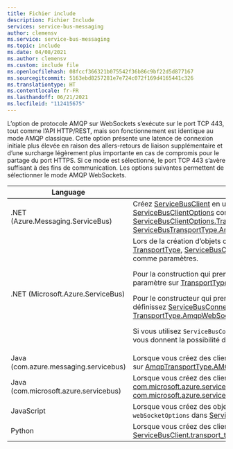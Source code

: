 ```yaml
---
title: Fichier include
description: Fichier Include
services: service-bus-messaging
author: clemensv
ms.service: service-bus-messaging
ms.topic: include
ms.date: 04/08/2021
ms.author: clemensv
ms.custom: include file
ms.openlocfilehash: 08fccf366321b075542f36b86c9bf22d5d877167
ms.sourcegitcommit: 5163ebd8257281e7e724c072f169d4165441c326
ms.translationtype: HT
ms.contentlocale: fr-FR
ms.lasthandoff: 06/21/2021
ms.locfileid: "112415675"
---
```

L’option de protocole AMQP sur WebSockets s’exécute sur le port TCP 443, tout comme l’API HTTP/REST, mais son fonctionnement est identique au mode AMQP classique. Cette option présente une latence de connexion initiale plus élevée en raison des allers-retours de liaison supplémentaire et d’une surcharge légèrement plus importante en cas de compromis pour le partage du port HTTPS. Si ce mode est sélectionné, le port TCP 443 s’avère suffisant à des fins de communication. Les options suivantes permettent de sélectionner le mode AMQP WebSockets. 

| Language | Option   |
| -------- | ----- |
| .NET (Azure.Messaging.ServiceBus)    | Créez [ServiceBusClient](/dotnet/api/azure.messaging.servicebus.servicebusclient.-ctor) en utilisant un constructeur qui prend [ServiceBusClientOptions](/dotnet/api/azure.messaging.servicebus.servicebusclientoptions) comme paramètre. Définissez [ServiceBusClientOptions.TransportType](/dotnet/api/azure.messaging.servicebus.servicebusclientoptions.transporttype) sur [ServiceBusTransportType.AmqpWebSockets](/dotnet/api/azure.messaging.servicebus.servicebustransporttype). |
| .NET (Microsoft.Azure.ServiceBus)    | Lors de la création d’objets clients, utilisez des constructeurs qui acceptent [TransportType](/dotnet/api/microsoft.azure.servicebus.transporttype), [ServiceBusConnection](/dotnet/api/microsoft.azure.servicebus.servicebusconnection) ou [ServiceBusConnectionStringBuilder](/dotnet/api/microsoft.azure.servicebus.servicebusconnectionstringbuilder) comme paramètres. <p>Pour la construction qui prend `transportType` comme paramètre, définissez le paramètre sur [TransportType.AmqpWebSockets](/dotnet/api/microsoft.azure.servicebus.transporttype).</p> <p>Pour le constructeur qui prend `ServiceBusConnection` comme paramètre, définissez [ServiceBusConnection.TransportType](/dotnet/api/microsoft.azure.servicebus.servicebusconnection.transporttype) sur [TransportType.AmqpWebSockets](/dotnet/api/microsoft.azure.servicebus.transporttype).</p> <p>Si vous utilisez `ServiceBusConnectionStringBuilder`, utilisez des constructeurs qui vous donnent la possibilité de spécifier le `transportType`.</p> |
| Java (com.azure.messaging.servicebus)     | Lorsque vous créez des clients, définissez [ServiceBusClientBuilder.transportType](/java/api/com.azure.messaging.servicebus.servicebusclientbuilder.transporttype) sur [AmqpTransportType.AMQP.AMQP_WEB_SOCKETS](/java/api/com.azure.core.amqp.amqptransporttype). |
| Java (com.microsoft.azure.servicebus)    | Lorsque vous créez des clients, définissez `transportType` dans [com.microsoft.azure.servicebus.ClientSettings](/java/api/com.microsoft.azure.servicebus.clientsettings.clientsettings#com_microsoft_azure_servicebus_ClientSettings_ClientSettings_com_microsoft_azure_servicebus_security_TokenProvider_com_microsoft_azure_servicebus_primitives_RetryPolicy_java_time_Duration_com_microsoft_azure_servicebus_primitives_TransportType_) sur [com.microsoft.azure.servicebus.primitives.TransportType.AMQP_WEB_SOCKETS](/java/api/com.microsoft.azure.servicebus.primitives.transporttype). |
| JavaScript  | Lorsque vous créez des objets clients Service Bus, utilisez la propriété `webSocketOptions` dans [ServiceBusClientOptions](/javascript/api/@azure/service-bus/servicebusclientoptions). |
| Python | Lorsque vous créez des clients Service Bus, définissez [ServiceBusClient.transport_type](/python/api/azure-servicebus/azure.servicebus.servicebusclient) sur [TransportType.AmqpOverWebSocket](/python/api/azure-servicebus/azure.servicebus.transporttype). |

